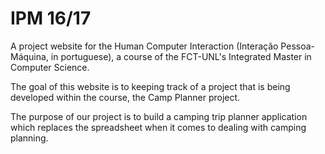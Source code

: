 # IPM 16/17
A project website for the Human Computer Interaction (Interação Pessoa-Máquina, in portuguese), a course of the FCT-UNL's Integrated Master in Computer Science.

The goal of this website is to keeping track of a project that is being developed within the course, the Camp Planner project.

The purpose of our project is to build a camping trip planner application which replaces the spreadsheet when it comes to dealing with camping planning.